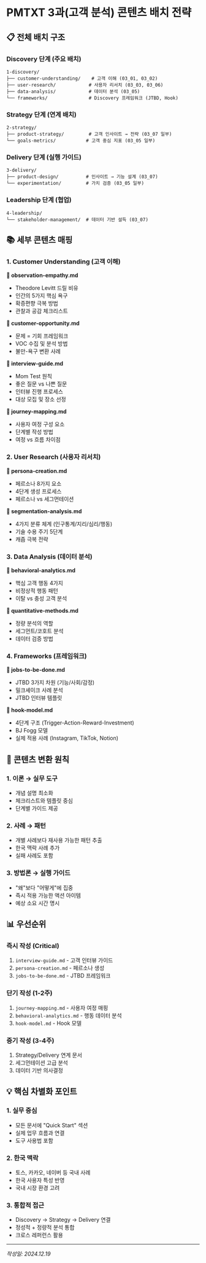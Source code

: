 # PMTXT 3과(고객 분석) 콘텐츠 배치 전략

## 📋 전체 배치 구조

### Discovery 단계 (주요 배치)
```
1-discovery/
├── customer-understanding/    # 고객 이해 (03_01, 03_02)
├── user-research/            # 사용자 리서치 (03_03, 03_06)
├── data-analysis/            # 데이터 분석 (03_05)
└── frameworks/               # Discovery 프레임워크 (JTBD, Hook)
```

### Strategy 단계 (연계 배치)
```
2-strategy/
├── product-strategy/         # 고객 인사이트 → 전략 (03_07 일부)
└── goals-metrics/           # 고객 중심 지표 (03_05 일부)
```

### Delivery 단계 (실행 가이드)
```
3-delivery/
├── product-design/          # 인사이트 → 기능 설계 (03_07)
└── experimentation/         # 가치 검증 (03_05 일부)
```

### Leadership 단계 (협업)
```
4-leadership/
└── stakeholder-management/  # 데이터 기반 설득 (03_07)
```

## 📚 세부 콘텐츠 매핑

### 1. Customer Understanding (고객 이해)

**📁 observation-empathy.md**
- Theodore Levitt 드릴 비유
- 인간의 5가지 핵심 욕구
- 확증편향 극복 방법
- 관찰과 공감 체크리스트

**📁 customer-opportunity.md**
- 문제 = 기회 프레임워크
- VOC 수집 및 분석 방법
- 불만-욕구 변환 사례

**📁 interview-guide.md**
- Mom Test 원칙
- 좋은 질문 vs 나쁜 질문
- 인터뷰 진행 프로세스
- 대상 모집 및 장소 선정

**📁 journey-mapping.md**
- 사용자 여정 구성 요소
- 단계별 작성 방법
- 여정 vs 흐름 차이점

### 2. User Research (사용자 리서치)

**📁 persona-creation.md**
- 페르소나 8가지 요소
- 4단계 생성 프로세스
- 페르소나 vs 세그먼테이션

**📁 segmentation-analysis.md**
- 4가지 분류 체계 (인구통계/지리/심리/행동)
- 기술 수용 주기 5단계
- 캐즘 극복 전략

### 3. Data Analysis (데이터 분석)

**📁 behavioral-analytics.md**
- 핵심 고객 행동 4가지
- 비정상적 행동 패턴
- 이탈 vs 충성 고객 분석

**📁 quantitative-methods.md**
- 정량 분석의 역할
- 세그먼트/코호트 분석
- 데이터 검증 방법

### 4. Frameworks (프레임워크)

**📁 jobs-to-be-done.md**
- JTBD 3가지 차원 (기능/사회/감정)
- 밀크셰이크 사례 분석
- JTBD 인터뷰 템플릿

**📁 hook-model.md**
- 4단계 구조 (Trigger-Action-Reward-Investment)
- BJ Fogg 모델
- 실제 적용 사례 (Instagram, TikTok, Notion)

## 🔄 콘텐츠 변환 원칙

### 1. 이론 → 실무 도구
- 개념 설명 최소화
- 체크리스트와 템플릿 중심
- 단계별 가이드 제공

### 2. 사례 → 패턴
- 개별 사례보다 재사용 가능한 패턴 추출
- 한국 맥락 사례 추가
- 실패 사례도 포함

### 3. 방법론 → 실행 가이드
- "왜"보다 "어떻게"에 집중
- 즉시 적용 가능한 액션 아이템
- 예상 소요 시간 명시

## 📊 우선순위

### 즉시 작성 (Critical)
1. `interview-guide.md` - 고객 인터뷰 가이드
2. `persona-creation.md` - 페르소나 생성
3. `jobs-to-be-done.md` - JTBD 프레임워크

### 단기 작성 (1-2주)
1. `journey-mapping.md` - 사용자 여정 매핑
2. `behavioral-analytics.md` - 행동 데이터 분석
3. `hook-model.md` - Hook 모델

### 중기 작성 (3-4주)
1. Strategy/Delivery 연계 문서
2. 세그먼테이션 고급 분석
3. 데이터 기반 의사결정

## 💡 핵심 차별화 포인트

### 1. 실무 중심
- 모든 문서에 "Quick Start" 섹션
- 실제 업무 흐름과 연결
- 도구 사용법 포함

### 2. 한국 맥락
- 토스, 카카오, 네이버 등 국내 사례
- 한국 사용자 특성 반영
- 국내 시장 환경 고려

### 3. 통합적 접근
- Discovery → Strategy → Delivery 연결
- 정성적 + 정량적 분석 통합
- 크로스 레퍼런스 활용

---
*작성일: 2024.12.19*